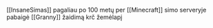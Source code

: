 [[InsaneSimas]] pagaliau po 100 metų per [[Minecraft]] simo serveryje pabaigė [[Granny]] žaidimą krč žemėlapį